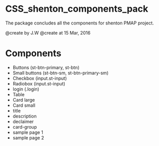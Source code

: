 # CSS_shenton_components_pack
The package concludes all the components for shenton PMAP project. 

@create by J.W
@create at 15 Mar, 2016

# Components
* Buttons (st-btn-primary, st-btn)
* Small buttons (st-btn-sm, st-btn-primary-sm)
* Checkbox (input.st-input)
* Radiobox (input.st-input)
* login (.login)
* Table
* Card large
* Card small
* title
* description
* declaimer 
* card-group
* sample page 1
* sample page 2
